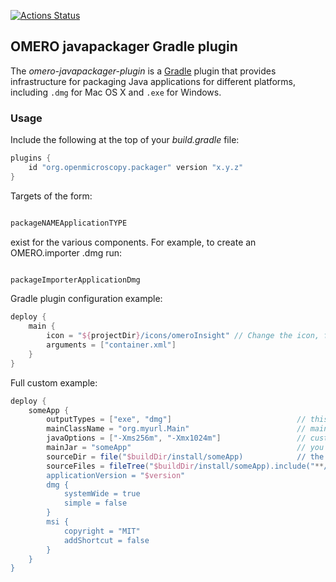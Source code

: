 [![Actions Status](https://github.com/ome/omero-javapackager-plugin/workflows/Gradle/badge.svg)](https://github.com/ome/omero-javapackager-plugin/actions)

## OMERO javapackager Gradle plugin

The _omero-javapackager-plugin_ is a [Gradle](https://gradle.org) plugin that provides
infrastructure for packaging Java applications for different platforms, including
``.dmg`` for Mac OS X and ``.exe`` for Windows.

### Usage

Include the following at the top of your _build.gradle_ file:

```groovy
plugins {
    id "org.openmicroscopy.packager" version "x.y.z"
}
```

Targets of the form:

```groovy

packageNAMEApplicationTYPE

```

exist for the various components. For example, to create an OMERO.importer .dmg run:

```groovy

packageImporterApplicationDmg

```

Gradle plugin configuration example:

```gradle
deploy {
    main {
        icon = "${projectDir}/icons/omeroInsight" // Change the icon, file extension is automatic depending on OS
        arguments = ["container.xml"]
    }
}
```

Full custom example:

```gradle
deploy {
    someApp {
        outputTypes = ["exe", "dmg"]                            // this deploy config will create tasks for exe or dmg installers, depending on OS
        mainClassName = "org.myurl.Main"                        // main class package and name
        javaOptions = ["-Xms256m", "-Xmx1024m"]                 // custom JVM options
        mainJar = "someApp"                                     // you application jar filename
        sourceDir = file("$buildDir/install/someApp)            // the root directory of your distributable application
        sourceFiles = fileTree("$buildDir/install/someApp).include("**/*.*") 
        applicationVersion = "$version"
        dmg {
            systemWide = true
            simple = false
        }
        msi {
            copyright = "MIT"
            addShortcut = false
        }
    }
}
```